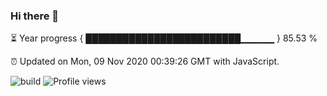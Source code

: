 ### Hi there 👋

⏳ Year progress { █████████████████████████▁▁▁▁▁ } 85.53 %

⏰ Updated on Mon, 09 Nov 2020 00:39:26 GMT with JavaScript.

![build](https://github.com/shenxianpeng/shenxianpeng/workflows/build/badge.svg) ![Profile views](https://gpvc.arturio.dev/shenxianpeng)
